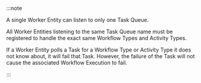 :::note

A single Worker Entity can listen to only one Task Queue.

All Worker Entities listening to the same Task Queue name must be registered to handle the exact same Workflow Types and Activity Types.

If a Worker Entity polls a Task for a Workflow Type or Activity Type it does not know about, it will fail that Task.
However, the failure of the Task will not cause the associated Workflow Execution to fail.

:::

